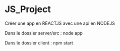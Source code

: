 # JS_Project
Créer une app en REACTJS avec une api en NODEJS

Dans le dossier server/src : node app

Dans le dossier client : npm start
